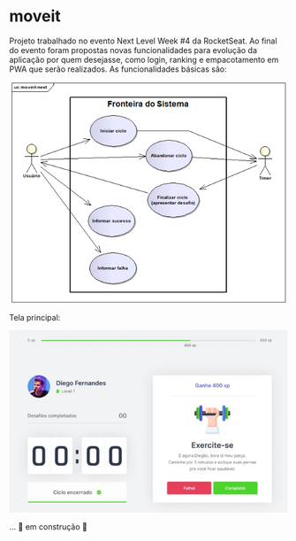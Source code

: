 # moveit

Projeto trabalhado no evento Next Level Week #4 da RocketSeat. Ao final do evento foram propostas novas funcionalidades para evolução da aplicação por quem desejasse, como login, ranking e empacotamento em PWA que serão realizados.
As funcionalidades básicas são:
<p align="center">
  <img alt="diagrama de casos de uso" width="500" title="#Casos de Uso" src="./assets/diagrama de casos de uso.png" />
</p>
Tela principal: 
<p align="center">
  <img alt="tela principal" title="#Tela Principal" src="./assets/tela principal.jpg" />
</p>

... 🚧 em construção 🚧 
